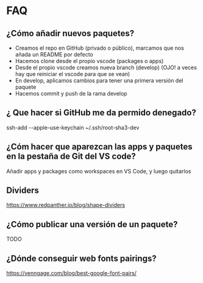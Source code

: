 # FAQ

## ¿Cómo añadir nuevos paquetes?

- Creamos el repo en GitHub (privado o público), marcamos que nos añada un README por defecto
- Hacemos clone desde el propio vscode (packages o apps)
- Desde el propio vscode creamos nueva branch (develop) (OJO! a veces hay que reiniciar el vscode para que se vean)
- En develop, aplicamos cambios para tener una primera versión del paquete
- Hacemos commit y push de la rama develop

## ¿ Que hacer si GitHub me da permido denegado?

ssh-add --apple-use-keychain ~/.ssh/root-sha3-dev

## ¿Cóm hacer que aparezcan las apps y paquetes en la pestaña de Git del VS code?

Añadir apps y packages como workspaces en VS Code, y luego quitarlos

## Dividers

https://www.redpanther.io/blog/shape-dividers

## ¿Cómo publicar una versión de un paquete?

TODO

## ¿Dónde conseguir web fonts pairings?

https://venngage.com/blog/best-google-font-pairs/
